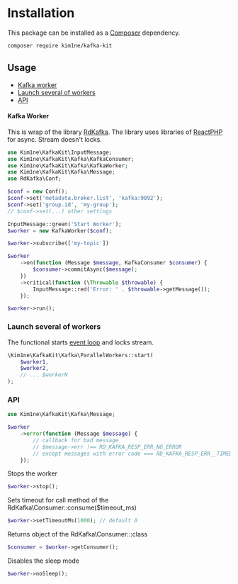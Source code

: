 # Installation

This package can be installed as a [Composer](https://getcomposer.org/) dependency.

```bash
composer require kim1ne/kafka-kit
```

## Usage

- [Kafka worker](#kafka-worker)
- [Launch several of workers](#launch-several-of-workers)
- [API](#api)

#### Kafka Worker

This is wrap of the library [RdKafka](https://arnaud.le-blanc.net/php-rdkafka-doc/phpdoc/index.html). The library uses libraries of [ReactPHP](https://reactphp.org/) for async.
Stream doesn't locks.
```php
use Kim1ne\KafkaKit\InputMessage;
use Kim1ne\KafkaKit\Kafka\KafkaConsumer;
use Kim1ne\KafkaKit\Kafka\KafkaWorker;
use Kim1ne\KafkaKit\Kafka\Message;
use RdKafka\Conf;

$conf = new Conf();
$conf->set('metadata.broker.list', 'kafka:9092');
$conf->set('group.id', 'my-group');
// $conf->set(...) other settings

InputMessage::green('Start Worker');
$worker = new KafkaWorker($conf);

$worker->subscribe(['my-topic'])

$worker
    ->on(function (Message $message, KafkaConsumer $consumer) {
        $consumer->commitAsync($message);
    })
    ->critical(function (\Throwable $throwable) {
        InputMessage::red('Error: ' . $throwable->getMessage());
    });

$worker->run();
```

### Launch several of workers
The functional starts [event loop](https://reactphp.org/event-loop/#usage) and locks stream.
```php
\Kim1ne\KafkaKit\Kafka\ParallelWorkers::start(
    $worker1,
    $worker2,
    // ... $workerN
);
```

### API
```php
use Kim1ne\KafkaKit\Kafka\Message;

$worker
    ->error(function (Message $message) {
        // callback for bad message
        // $message->err !== RD_KAFKA_RESP_ERR_NO_ERROR
        // except messages with error code === RD_KAFKA_RESP_ERR__TIMED_OUT 
    });
```

Stops the worker
```php
$worker->stop();
```
Sets timeout for call method of the RdKafka\Consumer::consume($timeout_ms)
```php
$worker->setTimeoutMs(1000); // default 0
```
Returns object of the RdKafka\Consumer:::class
```php
$consumer = $worker->getConsumer();
```

Disables the sleep mode
```php
$worker->noSleep();
```